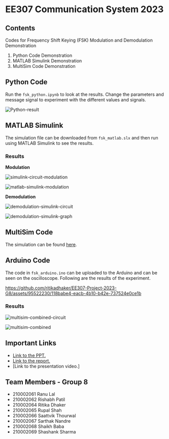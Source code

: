 # EE307 Communication System 2023
## Contents
Codes for Frequency Shift Keying (FSK) Modulation and Demodulation Demonstration
1) Python Code Demonstration 
2) MATLAB Simulink Demonstration
3) MultiSim Code Demonstration


## Python Code
Run the `fsk_python.ipynb` to look at the results. Change the parameters and message signal to experiment with the different values and signals. 

![Python-result](https://github.com/ritikadhaker/EE307-Project-2023-G8/assets/95522230/f58ad95d-fb0d-44b7-8d2e-f42f9439b689)

## MATLAB Simulink 
The simulation file can be downloaded from `fsk_matlab.slx` and then run using MATLAB Simulink to see the results.

### Results

**Modulation**

![simulink-circuit-modulation](https://github.com/ritikadhaker/EE307-Project-2023-G8/assets/95522230/8795e2a7-9a34-40e7-985b-08b0ed0d4eed)

![matlab-simulink-modulation](https://github.com/ritikadhaker/EE307-Project-2023-G8/assets/95522230/421c57f0-6dcf-4d3d-ae27-db0978e0f5cf)


**Demodulation**


![demodulation-simulink-circuit](https://github.com/ritikadhaker/EE307-Project-2023-G8/assets/95522230/ea7331c2-d122-4aac-9c3b-c008c4b55e79)

![demodulation-simulink-graph](https://github.com/ritikadhaker/EE307-Project-2023-G8/assets/95522230/027e922f-7db7-4964-a6a4-26c72f800a6a)

## MultiSim Code
The simulation can be found [here](https://www.multisim.com/content/EEv2yvHNr5MATcBToRnjQo/fsk-modulation-and-demodulation/open/).

## Arduino Code
The code in `fsk_arduino.ino` can be uploaded to the Arduino and can be seen on the oscilloscope. Following are the results of the experiment.


https://github.com/ritikadhaker/EE307-Project-2023-G8/assets/95522230/118babe4-eacb-4b10-b42e-737524e0ce1b



### Results

![multisim-combined-circuit](https://github.com/ritikadhaker/EE307-Project-2023-G8/assets/95522230/af2ab308-cf25-4255-83c0-f4c93092c0f4)

![multisim-combined](https://github.com/ritikadhaker/EE307-Project-2023-G8/assets/95522230/8d23fcb6-f81a-4a21-a2a7-67179054a462)

## Important Links
- [Link to the PPT.](https://docs.google.com/presentation/d/1ZadySZNYI76aWLj56DPhyZ-5iMno2dsJ/edit?usp=sharing&ouid=106674951210359123324&rtpof=true&sd=true)
- [Link to the report.](https://drive.google.com/file/d/1laIy5XnEFhbfCU5pa3reGhz8VhVnXqUA/view?usp=sharing)
- [Link to the presentation video.]

## Team Members - Group 8
- 210002061 Ranu Lal
- 210002062 Rishabh Patil
- 210002064 Ritika Dhaker
- 210002065 Rupal Shah
- 210002066 Saattvik Thourwal
- 210002067 Sarthak Nandre
- 210002068 Shaikh Baba
- 210002069 Shashank Sharma

